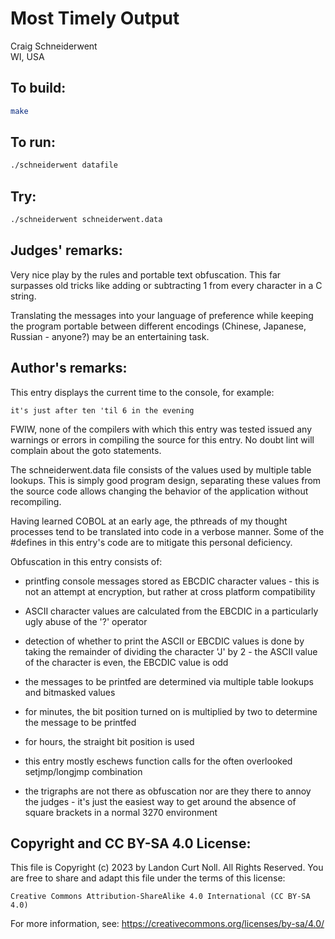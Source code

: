 # Most Timely Output

Craig Schneiderwent  
WI, USA  

## To build:

```sh
make
```

## To run:

```sh
./schneiderwent datafile
```

## Try:

```sh
./schneiderwent schneiderwent.data
```

## Judges' remarks:

Very nice play by the rules and portable text obfuscation.
This far surpasses old tricks like adding or subtracting 1
from every character in a C string.

Translating the messages into your language of preference while
keeping the program portable between different encodings
(Chinese, Japanese, Russian - anyone?) may be an entertaining task.

## Author's remarks:

This entry displays the current time to the console, for example:

    it's just after ten 'til 6 in the evening

FWIW, none of the compilers with which this entry was tested issued
any warnings or errors in compiling the source for this entry.  No
doubt lint will complain about the goto statements.

The schneiderwent.data file consists of the values used by multiple
table lookups.  This is simply good program design, separating
these values from the source code allows changing the behavior of
the application without recompiling.

Having learned COBOL at an early age, the pthreads of my thought
processes tend to be translated into code in a verbose manner.  Some
of the #defines in this entry's code are to mitigate this personal
deficiency.

Obfuscation in this entry consists of:

* printfing console messages stored as EBCDIC character values - this is not an
attempt at encryption, but rather at cross platform compatibility
* ASCII character values are calculated from the EBCDIC in a particularly ugly
abuse of the '?' operator
* detection of whether to print the ASCII or EBCDIC values is done by taking the
remainder of dividing the character 'J' by 2 - the ASCII value of the character
is even, the EBCDIC value is odd

* the messages to be printfed are determined via multiple table lookups and
bitmasked values

* for minutes, the bit position turned on is multiplied by two to determine the
message to be printfed

* for hours, the straight bit position is used

* this entry mostly eschews function calls for the often overlooked
setjmp/longjmp combination

* the trigraphs are not there as obfuscation nor are they there to annoy the
judges - it's just the easiest way to get around the absence of square brackets
in a normal 3270 environment

## Copyright and CC BY-SA 4.0 License:

This file is Copyright (c) 2023 by Landon Curt Noll.  All Rights Reserved.
You are free to share and adapt this file under the terms of this license:

    Creative Commons Attribution-ShareAlike 4.0 International (CC BY-SA 4.0)

For more information, see: https://creativecommons.org/licenses/by-sa/4.0/
